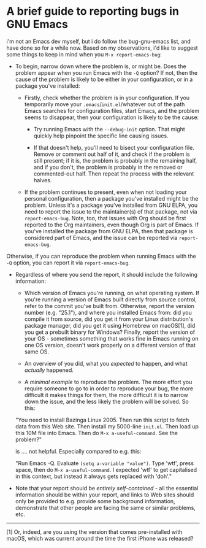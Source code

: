 # A brief guide to reporting bugs in GNU Emacs

i'm not an Emacs dev myself, but i do follow the bug-gnu-emacs list, and have done so for a while now. Based on my observations, i'd like to suggest some things to keep in mind when you `M-x report-emacs-bug`:

* To begin, narrow down where the problem is, or might be. Does the problem appear when you run Emacs with the `-Q` option? If not, then the cause of the problem is likely to be either in your configuration, or in a package you've installed:

  * Firstly, check whether the problem is in your configuration. If you temporarily move your `.emacs`/`init.el`/whatever out of the path Emacs searches for configuration files, start Emacs, and the problem seems to disappear, then your configuration is likely to be the cause:

    * Try running Emacs with the `--debug-init` option. That might quickly help pinpoint the specific line causing issues.

    * If that doesn't help, you'll need to bisect your configuration file. Remove or comment out half of it, and check if the problem is still present; if it is, the problem is probably in the remaining half, and if you don't, the problem is probably in the removed or commented-out half. Then repeat the process with the relevant halves.

  * If the problem continues to present, even when not loading your personal configuration, then a package you've installed might be the problem. Unless it's a package you've installed from GNU ELPA, you need to report the issue to the maintainer(s) of that package, not via `report-emacs-bug`. Note, too, that issues with Org should be first reported to the Org maintainers, even though Org is part of Emacs. If you've installed the package from GNU ELPA, then that package is considered part of Emacs, and the issue can be reported via `report-emacs-bug`.

Otherwise, if you can reproduce the problem when running Emacs with the `-Q` option, you can report it via `report-emacs-bug`.

* Regardless of where you send the report, it should include the following information:

  * Which version of Emacs you're running, on what operating system. If you're running a version of Emacs built directly from source control, refer to the commit you've built from. Otherwise, report the version number (e.g. "25.1"), and where you installed Emacs from: did you compile it from source, did you get it from your Linux distribution's package manager, did you get it using Homebrew on macOS[1], did you get a prebuilt binary for Windows? Finally, report the version of your OS - sometimes something that works fine in Emacs running on one OS version, doesn't work properly on a different version of that same OS.

  * An overview of you did, what you *expected* to happen, and what *actually* happened.

  * A *minimal example* to reproduce the problem. The more effort you require someone to go to in order to reproduce your bug, the more difficult it makes things for them, the more difficult it is to narrow down the issue, and the less likely the problem will be solved. So this:

  "You need to install Bazinga Linux 2005. Then run this script to fetch data from this Web site. Then install my 5000-line `init.el`. Then load up this 10M file into Emacs. Then do `M-x a-useful-command`. See the problem?"

  is .... not helpful. Especially compared to e.g. this:

  "Run Emacs -Q. Evaluate `(setq a-variable "value")`. Type 'wtf', press space, then do `M-x a-useful-command`. I expected 'wtf' to get capitalised in this context, but instead it always gets replaced with 'doh'."

* Note that your report should be *entirely self-contained* - all the essential information should be within your report, and links to Web sites should only be provided to e.g. provide some background information, demonstrate that other people are facing the same or similar problems, etc.

-----

[1] Or, indeed, are you using the version that comes pre-installed with macOS, which was current around the time the first iPhone was released?

